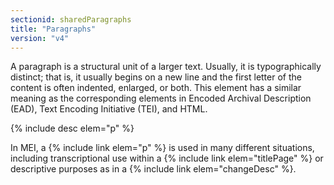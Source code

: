 ```yaml
---
sectionid: sharedParagraphs
title: "Paragraphs"
version: "v4"
---
```


A paragraph is a structural unit of a larger text. Usually, it is typographically distinct; that is, it usually begins on a new line and the first letter of the content is often indented, enlarged, or both. This element has a similar meaning as the corresponding elements in Encoded Archival Description (EAD), Text Encoding Initiative (TEI), and HTML.

{% include desc elem="p" %}

In MEI, a {% include link elem="p" %} is used in many different situations, including transcriptional use within a {% include link elem="titlePage" %} or descriptive purposes as in a {% include link elem="changeDesc" %}.
